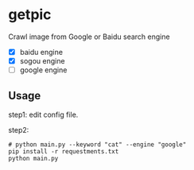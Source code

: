 # getpic

Crawl image from Google or Baidu search engine

- [x] baidu engine
- [x] sogou engine
- [ ] google engine

## Usage

step1: edit config file.

step2:
```
# python main.py --keyword "cat" --engine "google"
pip install -r requestments.txt
python main.py
```


